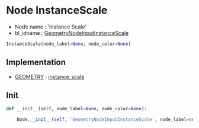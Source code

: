 # Node InstanceScale

- Node name : 'Instance Scale'
- bl_idname : [GeometryNodeInputInstanceScale](https://docs.blender.org/api/current/bpy.types.GeometryNodeInputInstanceScale.html)


``` python
InstanceScale(node_label=None, node_color=None)
```
## Implementation

- [GEOMETRY](/docs/GeoNodes/socket_GEOMETRY.md) : [instance_scale](/docs/GeoNodes/socket_GEOMETRY.md#instance_scale)

## Init

``` python
def __init__(self, node_label=None, node_color=None):

    Node.__init__(self, 'GeometryNodeInputInstanceScale', node_label=node_label, node_color=node_color)
```
